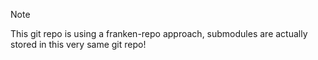 > [!NOTE]
> This git repo is using a franken-repo approach,
> submodules are actually stored in this very same git repo!
